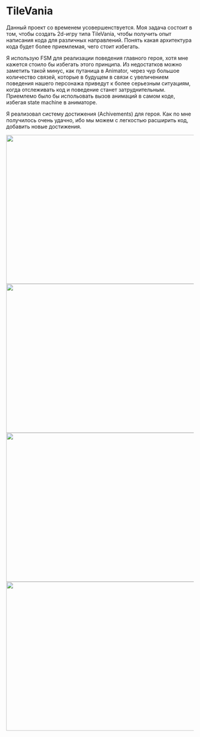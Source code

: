 # TileVania
Данный проект со временем усовершенствуется. Моя задача состоит в том, чтобы создать 2d-игру типа TileVania, чтобы получить опыт написания кода для различных направлений. Понять какая архитектура кода будет более приемлемая, чего стоит избегать.

Я использую FSM для реализации поведения главного героя, хотя мне кажется стоило бы избегать этого принципа. Из недостатков можно заметить такой минус, как путаница в Animator, через чур большое количество связей, которые в будущем в связи с увеличением поведения нашего персонажа приведут к более серьезным ситуациям, когда отслеживать код и поведение станет затруднительным. Приемлемо было бы испольовать вызов анимаций в самом коде, избегая state machine в аниматоре.

Я реализовал систему достижения (Achivements) для героя. Как по мне получилось очень удачно, ибо мы можем с легкостью расширить код, добавить новые достижения.

<img width="800" height="400" src="https://user-images.githubusercontent.com/14277702/113231323-a6c22d00-92a3-11eb-8a20-ba11dbc1df6e.png">
<img width="800" height="400" src="https://user-images.githubusercontent.com/14277702/113231405-d96c2580-92a3-11eb-8e24-74b36a11aff2.png">
<img width="800" height="400" src="https://user-images.githubusercontent.com/14277702/113231429-e426ba80-92a3-11eb-9e29-a40281e71c97.png">
<img width="800" height="400" src="https://user-images.githubusercontent.com/14277702/113231460-f6a0f400-92a3-11eb-9015-353a9a659c7d.png">
